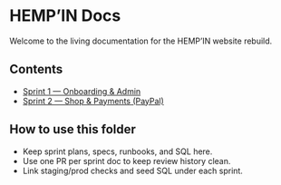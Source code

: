 # HEMP’IN Docs

Welcome to the living documentation for the HEMP’IN website rebuild.

## Contents
- [Sprint 1 — Onboarding & Admin](./SPRINT1_ONBOARDING_ADMIN.md)
- [Sprint 2 — Shop & Payments (PayPal)](./SPRINT2_SHOP.md)

## How to use this folder
- Keep sprint plans, specs, runbooks, and SQL here.
- Use one PR per sprint doc to keep review history clean.
- Link staging/prod checks and seed SQL under each sprint.

